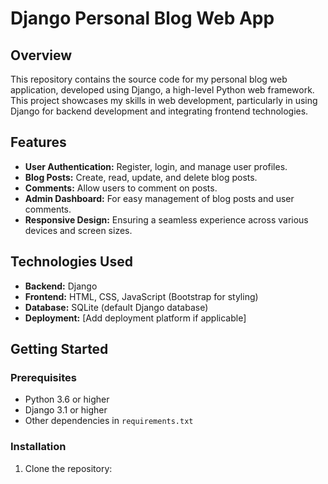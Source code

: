 # Django Personal Blog Web App

## Overview
This repository contains the source code for my personal blog web application, developed using Django, a high-level Python web framework. This project showcases my skills in web development, particularly in using Django for backend development and integrating frontend technologies.

## Features
- **User Authentication:** Register, login, and manage user profiles.
- **Blog Posts:** Create, read, update, and delete blog posts.
- **Comments:** Allow users to comment on posts.
- **Admin Dashboard:** For easy management of blog posts and user comments.
- **Responsive Design:** Ensuring a seamless experience across various devices and screen sizes.

## Technologies Used
- **Backend:** Django
- **Frontend:** HTML, CSS, JavaScript (Bootstrap for styling)
- **Database:** SQLite (default Django database)
- **Deployment:** [Add deployment platform if applicable]

## Getting Started

### Prerequisites
- Python 3.6 or higher
- Django 3.1 or higher
- Other dependencies in `requirements.txt`

### Installation
1. Clone the repository:
